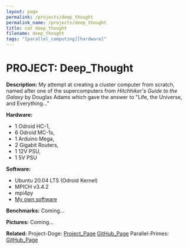 ```yaml
---
layout: page
permalink: /projects/deep_thought
permalink_name: /projects/deep_thought
title: cat deep_thought
filename: deep_thought
tags: "[parallel_computing][hardware]"
---
```


# PROJECT: Deep_Thought

**Description:** My attempt at creating a cluster computer from scratch, named after one of the supercomputers from *Hitchhiker's Guide to the Galaxy* by Douglas Adams which gave the answer to "Life, the Universe, and Everything..."

**Hardware:** 
- 1 Odroid HC-1, 
- 6 Odroid MC-1s, 
- 1 Arduino Mega, 
- 2 Gigabit Routers, 
- 1 12V PSU, 
- 1 5V PSU

**Software:**
- Ubuntu 20.04 LTS (Odroid Kernel)
- MPICH v3.4.2
- mpi4py
- [My own software](https://github.com/Jormungandr1105/parallel-reqs)

**Benchmarks:**
Coming...

**Pictures:**
Coming...

**Related:**
Project-Doge: [Project_Page](/projects/project-doge)  [GitHub_Page](https://github.com/Jormungandr1105/Project-Doge)
Parallel-Primes: [GitHub_Page](https://github.com/Jormungandr1105/parallel-primes)